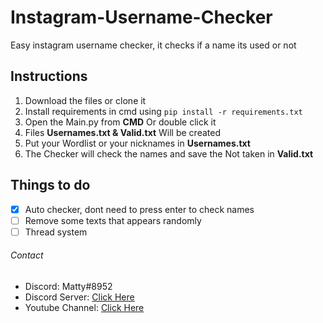 # Instagram-Username-Checker
Easy instagram username checker, it checks if a name its used or not

## Instructions
1) Download the files or clone it
2) Install requirements in cmd using `pip install -r requirements.txt`
3) Open the Main.py from **CMD** Or double click it
4) Files **Usernames.txt & Valid.txt** Will be created
5) Put your Wordlist or your nicknames in **Usernames.txt**
6) The Checker will check the names and save the Not taken in **Valid.txt**

## Things to do
- [X] Auto checker, dont need to press enter to check names
- [ ] Remove some texts that appears randomly
- [ ] Thread system

###### Contact
- Discord: Matty#8952
- Discord Server: [Click Here](https://discord.gg/y7uGQ6d)
- Youtube Channel: [Click Here](https://www.youtube.com/channel/UCJl6yxaNp3r1xkUoQHs4h6w?view_as=subscriber)
